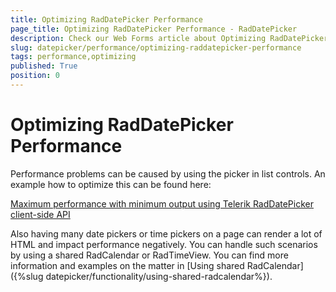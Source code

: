 ```yaml
---
title: Optimizing RadDatePicker Performance
page_title: Optimizing RadDatePicker Performance - RadDatePicker
description: Check our Web Forms article about Optimizing RadDatePicker Performance.
slug: datepicker/performance/optimizing-raddatepicker-performance
tags: performance,optimizing
published: True
position: 0
---
```


# Optimizing RadDatePicker Performance

Performance problems can be caused by using the picker in list controls. An example how to optimize this can be found here:

[Maximum performance with minimum output using Telerik RadDatePicker client-side API](https://www.telerik.com/blogs/maximum-performance-with-minimum-output-using-telerik-raddatepicker-client-side-api)

Also having many date pickers or time pickers on a page can render a lot of HTML and impact performance negatively. You can handle such scenarios by using a shared RadCalendar or RadTimeView. You can find more information and examples on the matter in [Using shared RadCalendar]({%slug datepicker/functionality/using-shared-radcalendar%}).



 
